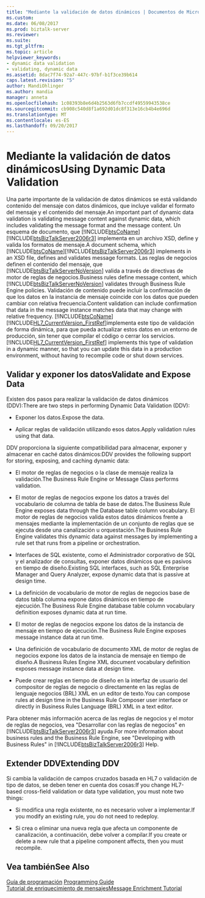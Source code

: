 ```yaml
---
title: "Mediante la validación de datos dinámicos | Documentos de Microsoft"
ms.custom: 
ms.date: 06/08/2017
ms.prod: biztalk-server
ms.reviewer: 
ms.suite: 
ms.tgt_pltfrm: 
ms.topic: article
helpviewer_keywords:
- dynamic data validation
- validating, dynamic data
ms.assetid: 8dac7f74-92a7-447c-97bf-b1f3ce39b614
caps.latest.revision: "5"
author: MandiOhlinger
ms.author: mandia
manager: anneta
ms.openlocfilehash: 1c08393b8e6d4b2563d6fb7ccdf49559943538ce
ms.sourcegitcommit: cb908c540d8f1a692d01dc8f313e16cb4b4e696d
ms.translationtype: MT
ms.contentlocale: es-ES
ms.lasthandoff: 09/20/2017
---
```

# <a name="using-dynamic-data-validation"></a><span data-ttu-id="fba76-102">Mediante la validación de datos dinámicos</span><span class="sxs-lookup"><span data-stu-id="fba76-102">Using Dynamic Data Validation</span></span>
<span data-ttu-id="fba76-103">Una parte importante de la validación de datos dinámicos se está validando contenido del mensaje con datos dinámicos, que incluye validar el formato del mensaje y el contenido del mensaje.</span><span class="sxs-lookup"><span data-stu-id="fba76-103">An important part of dynamic data validation is validating message content against dynamic data, which includes validating the message format and the message content.</span></span> <span data-ttu-id="fba76-104">Un esquema de documento, que [!INCLUDE[btsCoName](../../includes/btsconame-md.md)] [!INCLUDE[btsBizTalkServer2006r3](../../includes/btsbiztalkserver2006r3-md.md)] implementa en un archivo XSD, define y valida los formatos de mensaje.</span><span class="sxs-lookup"><span data-stu-id="fba76-104">A document schema, which [!INCLUDE[btsCoName](../../includes/btsconame-md.md)][!INCLUDE[btsBizTalkServer2006r3](../../includes/btsbiztalkserver2006r3-md.md)] implements in an XSD file, defines and validates message formats.</span></span> <span data-ttu-id="fba76-105">Las reglas de negocios definen el contenido del mensaje, que [!INCLUDE[btsBizTalkServerNoVersion](../../includes/btsbiztalkservernoversion-md.md)] valida a través de directivas de motor de reglas de negocios.</span><span class="sxs-lookup"><span data-stu-id="fba76-105">Business rules define message content, which [!INCLUDE[btsBizTalkServerNoVersion](../../includes/btsbiztalkservernoversion-md.md)] validates through Business Rule Engine policies.</span></span> <span data-ttu-id="fba76-106">Validación de contenido puede incluir la confirmación de que los datos en la instancia de mensaje coincide con los datos que pueden cambiar con relativa frecuencia.</span><span class="sxs-lookup"><span data-stu-id="fba76-106">Content validation can include confirmation that data in the message instance matches data that may change with relative frequency.</span></span> [!INCLUDE[btsCoName](../../includes/btsconame-md.md)]<span data-ttu-id="fba76-107">[!INCLUDE[HL7_CurrentVersion_FirstRef](../../includes/hl7-currentversion-firstref-md.md)]implementa este tipo de validación de forma dinámica, para que pueda actualizar estos datos en un entorno de producción, sin tener que compilar el código o cerrar los servicios.</span><span class="sxs-lookup"><span data-stu-id="fba76-107">[!INCLUDE[HL7_CurrentVersion_FirstRef](../../includes/hl7-currentversion-firstref-md.md)] implements this type of validation in a dynamic manner, so that you can update this data in a production environment, without having to recompile code or shut down services.</span></span>  
  
## <a name="validate-and-expose-data"></a><span data-ttu-id="fba76-108">Validar y exponer los datos</span><span class="sxs-lookup"><span data-stu-id="fba76-108">Validate and Expose Data</span></span>  
 <span data-ttu-id="fba76-109">Existen dos pasos para realizar la validación de datos dinámicos (DDV):</span><span class="sxs-lookup"><span data-stu-id="fba76-109">There are two steps in performing Dynamic Data Validation (DDV):</span></span>  
  
-   <span data-ttu-id="fba76-110">Exponer los datos.</span><span class="sxs-lookup"><span data-stu-id="fba76-110">Expose the data.</span></span>  
  
-   <span data-ttu-id="fba76-111">Aplicar reglas de validación utilizando esos datos.</span><span class="sxs-lookup"><span data-stu-id="fba76-111">Apply validation rules using that data.</span></span>  
  
 <span data-ttu-id="fba76-112">DDV proporciona la siguiente compatibilidad para almacenar, exponer y almacenar en caché datos dinámicos:</span><span class="sxs-lookup"><span data-stu-id="fba76-112">DDV provides the following support for storing, exposing, and caching dynamic data:</span></span>  
  
-   <span data-ttu-id="fba76-113">El motor de reglas de negocios o la clase de mensaje realiza la validación.</span><span class="sxs-lookup"><span data-stu-id="fba76-113">The Business Rule Engine or Message Class performs validation.</span></span>  
  
-   <span data-ttu-id="fba76-114">El motor de reglas de negocios expone los datos a través del vocabulario de columna de tabla de base de datos.</span><span class="sxs-lookup"><span data-stu-id="fba76-114">The Business Rule Engine exposes data through the Database table column vocabulary.</span></span> <span data-ttu-id="fba76-115">El motor de reglas de negocios valida estos datos dinámicos frente a mensajes mediante la implementación de un conjunto de reglas que se ejecuta desde una canalización u orquestación.</span><span class="sxs-lookup"><span data-stu-id="fba76-115">The Business Rule Engine validates this dynamic data against messages by implementing a rule set that runs from a pipeline or orchestration.</span></span>  
  
-   <span data-ttu-id="fba76-116">Interfaces de SQL existente, como el Administrador corporativo de SQL y el analizador de consultas, exponer datos dinámicos que es pasivos en tiempo de diseño.</span><span class="sxs-lookup"><span data-stu-id="fba76-116">Existing SQL interfaces, such as SQL Enterprise Manager and Query Analyzer, expose dynamic data that is passive at design time.</span></span>  
  
-   <span data-ttu-id="fba76-117">La definición de vocabulario de motor de reglas de negocios base de datos tabla columna expone datos dinámicos en tiempo de ejecución.</span><span class="sxs-lookup"><span data-stu-id="fba76-117">The Business Rule Engine database table column vocabulary definition exposes dynamic data at run time.</span></span>  
  
-   <span data-ttu-id="fba76-118">El motor de reglas de negocios expone los datos de la instancia de mensaje en tiempo de ejecución.</span><span class="sxs-lookup"><span data-stu-id="fba76-118">The Business Rule Engine exposes message instance data at run time.</span></span>  
  
-   <span data-ttu-id="fba76-119">Una definición de vocabulario de documento XML de motor de reglas de negocios expone los datos de la instancia de mensaje en tiempo de diseño.</span><span class="sxs-lookup"><span data-stu-id="fba76-119">A Business Rules Engine XML document vocabulary definition exposes message instance data at design time.</span></span>  
  
-   <span data-ttu-id="fba76-120">Puede crear reglas en tiempo de diseño en la interfaz de usuario del compositor de reglas de negocio o directamente en las reglas de lenguaje negocios (BRL) XML en un editor de texto.</span><span class="sxs-lookup"><span data-stu-id="fba76-120">You can compose rules at design time in the Business Rule Composer user interface or directly in Business Rules Language (BRL) XML in a text editor.</span></span>  
  
 <span data-ttu-id="fba76-121">Para obtener más información acerca de las reglas de negocios y el motor de reglas de negocios, vea "Desarrollar con las reglas de negocios" en [!INCLUDE[btsBizTalkServer2006r3](../../includes/btsbiztalkserver2006r3-md.md)] ayuda.</span><span class="sxs-lookup"><span data-stu-id="fba76-121">For more information about business rules and the Business Rule Engine, see "Developing with Business Rules" in [!INCLUDE[btsBizTalkServer2006r3](../../includes/btsbiztalkserver2006r3-md.md)] Help.</span></span>  
  
## <a name="extending-ddv"></a><span data-ttu-id="fba76-122">Extender DDV</span><span class="sxs-lookup"><span data-stu-id="fba76-122">Extending DDV</span></span>  
 <span data-ttu-id="fba76-123">Si cambia la validación de campos cruzados basada en HL7 o validación de tipo de datos, se deben tener en cuenta dos cosas:</span><span class="sxs-lookup"><span data-stu-id="fba76-123">If you change HL7-based cross-field validation or data type validation, you must note two things:</span></span>  
  
-   <span data-ttu-id="fba76-124">Si modifica una regla existente, no es necesario volver a implementar.</span><span class="sxs-lookup"><span data-stu-id="fba76-124">If you modify an existing rule, you do not need to redeploy.</span></span>  
  
-   <span data-ttu-id="fba76-125">Si crea o eliminar una nueva regla que afecta un componente de canalización, a continuación, debe volver a compilar.</span><span class="sxs-lookup"><span data-stu-id="fba76-125">If you create or delete a new rule that a pipeline component affects, then you must recompile.</span></span>  
  
## <a name="see-also"></a><span data-ttu-id="fba76-126">Vea también</span><span class="sxs-lookup"><span data-stu-id="fba76-126">See Also</span></span>  
 <span data-ttu-id="fba76-127">[Guía de programación](../../adapters-and-accelerators/accelerator-hl7/programming-guide1.md) </span><span class="sxs-lookup"><span data-stu-id="fba76-127">[Programming Guide](../../adapters-and-accelerators/accelerator-hl7/programming-guide1.md) </span></span>  
 [<span data-ttu-id="fba76-128">Tutorial de enriquecimiento de mensajes</span><span class="sxs-lookup"><span data-stu-id="fba76-128">Message Enrichment Tutorial</span></span>](../../adapters-and-accelerators/accelerator-hl7/message-enrichment-tutorial.md)